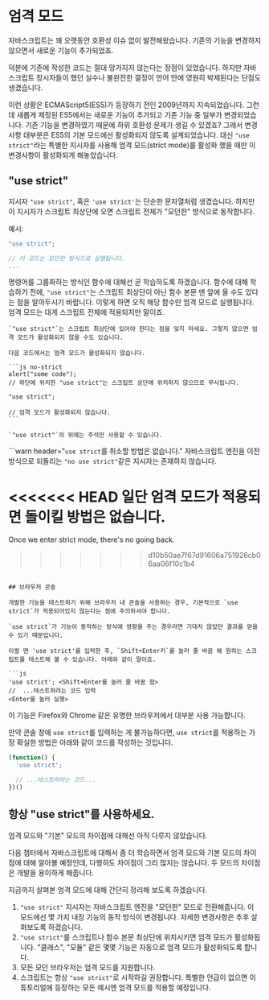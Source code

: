# 엄격 모드

자바스크립트는 꽤 오랫동안 호환성 이슈 없이 발전해왔습니다. 기존의 기능을 변경하지 않으면서 새로운 기능이 추가되었죠.

덕분에 기존에 작성한 코드는 절대 망가지지 않는다는 장점이 있었습니다. 하지만 자바스크립트 창시자들이 했던 실수나 불완전한 결정이 언어 안에 영원히 박제된다는 단점도 생겼습니다.

이런 상황은 ECMAScript5(ES5)가 등장하기 전인 2009년까지 지속되었습니다. 그런데 새롭게 제정된 ES5에서는 새로운 기능이 추가되고 기존 기능 중 일부가 변경되었습니다. 기존 기능을 변경하였기 때문에 하위 호환성 문제가 생길 수 있겠죠? 그래서 변경사항 대부분은 ES5의 기본 모드에선 활성화되지 않도록 설계되었습니다. 대신 `"use strict"`라는 특별한 지시자를 사용해 엄격 모드(strict mode)를 활성화 했을 때만 이 변경사항이 활성화되게 해놓았습니다.

## "use strict"

지시자 `"use strict"`, 혹은 `'use strict'`는 단순한 문자열처럼 생겼습니다. 하지만 이 지시자가 스크립트 최상단에 오면 스크립트 전체가 "모던한" 방식으로 동작합니다.

예시:

```js
"use strict";

// 이 코드는 모던한 방식으로 실행됩니다.
...
```

명령어를 그룹화하는 방식인 함수에 대해선 곧 학습하도록 하겠습니다. 함수에 대해 학습하기 전에, `"use strict"`는 스크립트 최상단이 아닌 함수 본문 맨 앞에 올 수도 있다는 점을 알아두시기 바랍니다. 이렇게 하면 오직 해당 함수만 엄격 모드로 실행됩니다. 엄격 모드는 대게 스크립트 전체에 적용되지만 말이죠.


````warn header="\"use strict\"는 반드시 최상단에 위치시키세요."
`"use strict"`는 스크립트 최상단에 있어야 한다는 점을 잊지 마세요. 그렇지 않으면 엄격 모드가 활성화되지 않을 수도 있습니다.

다음 코드에서는 엄격 모드가 활성화되지 않습니다.

```js no-strict
alert("some code");
// 하단에 위치한 "use strict"는 스크립트 상단에 위치하지 않으므로 무시됩니다.

"use strict";

// 엄격 모드가 활성화되지 않습니다.
```

`"use strict"`의 위에는 주석만 사용할 수 있습니다.
````

```warn header="`use strict`를 취소할 방법은 없습니다."
자바스크립트 엔진을 이전 방식으로 되돌리는 `"no use strict"`같은 지시자는 존재하지 않습니다.

<<<<<<< HEAD
일단 엄격 모드가 적용되면 돌이킬 방법은 없습니다.
=======
Once we enter strict mode, there's no going back.
>>>>>>> d10b50ae7f67d91606a751926cb06aa06f10c1b4
```

## 브라우저 콘솔

개발한 기능을 테스트하기 위해 브라우저 내 콘솔을 사용하는 경우, 기본적으로 `use strict`가 적용되어있지 않는다는 점에 주의하셔야 합니다. 

`use strict`가 기능이 동작하는 방식에 영향을 주는 경우라면 기대치 않았던 결과를 얻을 수 있기 때문입니다.

이럴 땐 'use strict'를 입력한 후, `Shift+Enter키`를 눌러 줄 바꿈 해 원하는 스크립트를 테스트해 볼 수 있습니다. 아래와 같이 말이죠.

```js
'use strict'; <Shift+Enter를 눌러 줄 바꿈 함>
//  ...테스트하려는 코드 입력
<Enter를 눌러 실행>
```

이 기능은 Firefox와 Chrome 같은 유명한 브라우저에서 대부분 사용 가능합니다.

만약 콘솔 창에 `use strict`를 입력하는 게 불가능하다면, `use strict`를 적용하는 가장 확실한 방법은 아래와 같이 코드를 작성하는 것입니다.

```js
(function() {
  'use strict';

  // ...테스트하려는 코드...
})()
```

## 항상 "use strict"를 사용하세요.

엄격 모드와 "기본" 모드의 차이점에 대해선 아직 다루지 않았습니다.

다음 챕터에서 자바스크립트에 대해서 좀 더 학습하면서 엄격 모드와 기본 모드의 차이점에 대해 알아볼 예정인데, 다행히도 차이점이 그리 많지는 않습니다. 두 모드의 차이점은 개발을 용이하게 해줍니다. 

지금까지 살펴본 엄격 모드에 대해 간단히 정리해 보도록 하겠습니다.

1. `"use strict"` 지시자는 자바스크립트 엔진을 "모던한" 모드로 전환해줍니다. 이 모드에선 몇 가지 내장 기능의 동작 방식이 변경됩니다. 자세한 변경사항은 추후 살펴보도록 하겠습니다.
2. `"use strict"`를 스크립트나 함수 본문 최상단에 위치시키면 엄격 모드가 활성화됩니다. "클래스", "모듈" 같은 몇몇 기능은 자동으로 엄격 모드가 활성화되도록 합니다.
3. 모든 모던 브라우저는 엄격 모드를 지원합니다.
4. 스크립트는 항상 `"use strict"`로 시작하길 권장합니다. 특별한 언급이 없으면 이 튜토리얼에 등장하는 모든 예시엔 엄격 모드를 적용할 예정입니다.